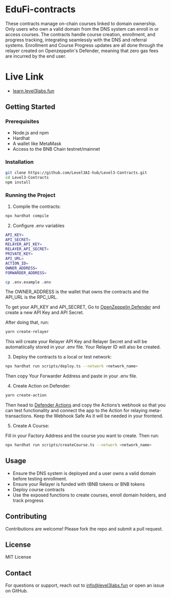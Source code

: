 # EduFi-contracts

These contracts manage on-chain courses linked to domain ownership. Only users who own a valid domain from the DNS system can enroll in or access courses. The contracts handle course creation, enrollment, and progress tracking, integrating seamlessly with the DNS and referral systems. Enrollment and Course Progress updates are all done through the relayer created on Openzeppelin's Defender, meaning that zero gas fees are incurred by the end user.

# Live Link
- [learn.level3labs.fun](https://learn.level3labs.fun)

## Getting Started

### Prerequisites

- Node.js and npm
- Hardhat
- A wallet like MetaMask
- Access to the BNB Chain testnet/mainnet

### Installation

```bash
git clone https://github.com/Level3AI-hub/Level3-Contracts.git
cd Level3-Contracts
npm install
```

### Running the Project

1. Compile the contracts:

```bash
npx hardhat compile
```

2. Configure .env variables

```bash
API_KEY=
API_SECRET=
RELAYER_API_KEY=
RELAYER_API_SECRET=
PRIVATE_KEY=
API_URL=
ACTION_ID=
OWNER_ADDRESS=
FORWARDER_ADDRESS=
```

```bash
cp .env.example .env
```

The OWNER_ADDRESS is the wallet that owns the contracts and the API_URL is the RPC_URL.

To get your API_KEY and API_SECRET, Go to [OpenZeppelin Defender](https://defender.openzeppelin.com/v2/#/settings/api-keys/new) and create a new API Key and API Secret.

After doing that, run:

```bash
yarn create-relayer
```

This will create your Relayer API Key and Relayer Secret and will be automatiically stored in your .env file. Your Relayer ID will also be created.

3. Deploy the contracts to a local or test network:

```bash
npx hardhat run scripts/deploy.ts --network <network_name>
```

Then copy Your Forwarder Address and paste in your .env file.

4. Create Action on Defender:

```bash
yarn create-action
```

Then head to [Defender Actions](https://defender.openzeppelin.com/v2/#/actions/automatic) and copy the Actions’s webhook so that you can test functionality and connect the app to the Action for relaying meta-transactions. Keep the Webhook Safe As it will be needed in your frontend.

5. Create A Course:

Fill in your Factory Address and the course you want to create. Then run:

```bash
npx hardhat run scripts/createCourse.ts --network <network_name>
```

## Usage

- Ensure the DNS system is deployed and a user owns a valid domain before testing enrollment.
- Ensure your Relayer is funded with tBNB tokens or BNB tokens
- Deploy course contracts
- Use the exposed functions to create courses, enroll domain holders, and track progress

## Contributing

Contributions are welcome! Please fork the repo and submit a pull request.

## License

MIT License

## Contact

For questions or support, reach out to [info@level3labs.fun](mailto:info@level3labs.fun) or open an issue on GitHub.
